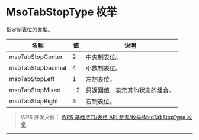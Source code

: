 # MsoTabStopType 枚举

指定制表位的类型。

| 名称              | 值  | 说明                           |
|-------------------|-----|--------------------------------|
| msoTabStopCenter  | 2   | 中央制表位。                   |
| msoTabStopDecimal | 4   | 小数制表位。                   |
| msoTabStopLeft    | 1   | 左制表位。                     |
| msoTabStopMixed   | -2  | 只返回值，表示其他状态的组合。 |
| msoTabStopRight   | 3   | 右制表位。                     |

> WPS 开发文档： [WPS 基础接口/表格 API 参考/枚举/MsoTabStopType 枚举](https://qn.cache.wpscdn.cn/encs/doc/office_v19/topics/WPS%20%E5%9F%BA%E7%A1%80%E6%8E%A5%E5%8F%A3/%E8%A1%A8%E6%A0%BC%20API%20%E5%8F%82%E8%80%83/%E6%9E%9A%E4%B8%BE/MsoTabStopType%20%E6%9E%9A%E4%B8%BE.html)

------------------------------------------------------------------------
